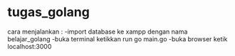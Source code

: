 # tugas_golang
cara menjalankan :
-import database ke xampp dengan nama belajar_golang
-buka terminal ketikkan run go main.go
-buka browser ketik localhost:3000
